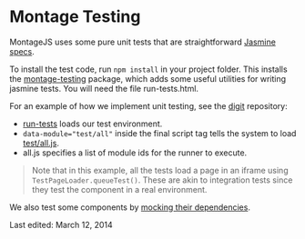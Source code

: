 Montage Testing
===============================

MontageJS uses some pure unit tests that are straightforward [Jasmine specs][1].

 To install the test code, run `npm install` in your project folder. This installs the [montage-testing][2] package, which adds some useful utilities for writing jasmine tests. You will need the file run-tests.html.

 For an example of how we implement unit testing, see the [digit][3] repository:

 * [run-tests][4] loads our test environment.
 * `data-module="test/all"` inside the final script tag tells the system to load [test/all.js][5].
 * all.js specifies a list of module ids for the runner to execute.

 >Note that in this example, all the tests load a page in an iframe using
 `TestPageLoader.queueTest()`. These are akin to integration tests since they test
 the component in a real environment.

 We also test some components by [mocking their dependencies][6].


 [1]: https://github.com/montagejs/montage/blob/master/test/core/super-spec.js        "Jasmine specs"
 [2]: https://github.com/montagejs/montage-testing        "montage-testing"
 [3]: https://github.com/montagejs/digit        "digit"
 [4]: https://github.com/montagejs/digit/blob/master/run-tests.html        "run-tests"
 [5]: https://github.com/montagejs/digit/tree/master/test        "test/all.js"
 [6]: https://github.com/montagejs/montage/blob/master/test/base/abstract-button-spec.js        "mocking their dependencies"

 Last edited: March 12, 2014
